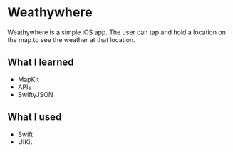 # Weathywhere
Weathywhere is a simple iOS app. The user can tap and hold a location on the map to see the weather at that location. 

## What I learned
* MapKit
* APIs
* SwiftyJSON

## What I used
* Swift
* UIKit
